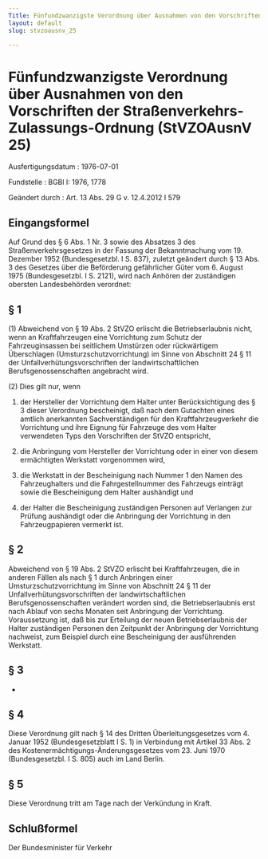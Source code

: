 ```yaml
---
Title: Fünfundzwanzigste Verordnung über Ausnahmen von den Vorschriften der Straßenverkehrs-Zulassungs-Ordnung
layout: default
slug: stvzoausnv_25

---
```


# Fünfundzwanzigste Verordnung über Ausnahmen von den Vorschriften der Straßenverkehrs-Zulassungs-Ordnung (StVZOAusnV 25)

Ausfertigungsdatum
:   1976-07-01

Fundstelle
:   BGBl I: 1976, 1778

Geändert durch
:   Art. 13 Abs. 29 G v. 12.4.2012 I 579


## Eingangsformel

Auf Grund des § 6 Abs. 1 Nr. 3 sowie des Absatzes 3 des
Straßenverkehrsgesetzes in der Fassung der Bekanntmachung vom 19.
Dezember 1952 (Bundesgesetzbl. I S. 837), zuletzt geändert durch § 13
Abs. 3 des Gesetzes über die Beförderung gefährlicher Güter vom 6.
August 1975 (Bundesgesetzbl. I S. 2121), wird nach Anhören der
zuständigen obersten Landesbehörden verordnet:


## § 1

(1) Abweichend von § 19 Abs. 2 StVZO erlischt die Betriebserlaubnis
nicht, wenn an Kraftfahrzeugen eine Vorrichtung zum Schutz der
Fahrzeuginsassen bei seitlichem Umstürzen oder rückwärtigem
Überschlagen (Umsturzschutzvorrichtung) im Sinne von Abschnitt 24 § 11
der Unfallverhütungsvorschriften der landwirtschaftlichen
Berufsgenossenschaften angebracht wird.

(2) Dies gilt nur, wenn

1.  der Hersteller der Vorrichtung dem Halter unter Berücksichtigung des §
    3 dieser Verordnung bescheinigt, daß nach dem Gutachten eines amtlich
    anerkannten Sachverständigen für den Kraftfahrzeugverkehr die
    Vorrichtung und ihre Eignung für Fahrzeuge des vom Halter verwendeten
    Typs den Vorschriften der StVZO entspricht,


2.  die Anbringung vom Hersteller der Vorrichtung oder in einer von diesem
    ermächtigten Werkstatt vorgenommen wird,


3.  die Werkstatt in der Bescheinigung nach Nummer 1 den Namen des
    Fahrzeughalters und die Fahrgestellnummer des Fahrzeugs einträgt sowie
    die Bescheinigung dem Halter aushändigt und


4.  der Halter die Bescheinigung zuständigen Personen auf Verlangen zur
    Prüfung aushändigt oder die Anbringung der Vorrichtung in den
    Fahrzeugpapieren vermerkt ist.





## § 2

Abweichend von § 19 Abs. 2 StVZO erlischt bei Kraftfahrzeugen, die in
anderen Fällen als nach § 1 durch Anbringen einer
Umsturzschutzvorrichtung im Sinne von Abschnitt 24 § 11 der
Unfallverhütungsvorschriften der landwirtschaftlichen
Berufsgenossenschaften verändert worden sind, die Betriebserlaubnis
erst nach Ablauf von sechs Monaten seit Anbringung der Vorrichtung.
Voraussetzung ist, daß bis zur Erteilung der neuen Betriebserlaubnis
der Halter zuständigen Personen den Zeitpunkt der Anbringung der
Vorrichtung nachweist, zum Beispiel durch eine Bescheinigung der
ausführenden Werkstatt.


## § 3

-


## § 4

Diese Verordnung gilt nach § 14 des Dritten Überleitungsgesetzes vom
4\. Januar 1952 (Bundesgesetzblatt I S. 1) in Verbindung mit Artikel 33
Abs. 2 des Kostenermächtigungs-Änderungsgesetzes vom 23. Juni 1970
(Bundesgesetzbl. I S. 805) auch im Land Berlin.


## § 5

Diese Verordnung tritt am Tage nach der Verkündung in Kraft.


## Schlußformel

Der Bundesminister für Verkehr

